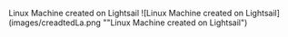  Linux Machine created on Lightsail
![Linux Machine created on Lightsail](images/creadtedLa.png ""Linux Machine created on Lightsail")